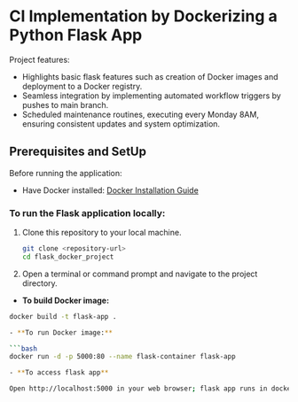 # CI Implementation by Dockerizing a Python Flask App 

Project features:
- Highlights basic flask features such as creation of Docker images and deployment to a Docker registry.
- Seamless integration by implementing automated workflow triggers by pushes to main branch.
- Scheduled maintenance routines, executing every Monday 8AM, ensuring consistent updates and system optimization.

## Prerequisites and SetUp
Before running the application:

- Have Docker installed: [Docker Installation Guide](https://docs.docker.com/get-docker/)

### To run the Flask application locally:

1. Clone this repository to your local machine.

    ```bash
    git clone <repository-url>
    cd flask_docker_project
    ```

2. Open a terminal or command prompt and navigate to the project directory.

- **To build Docker image:**

```bash
docker build -t flask-app .

- **To run Docker image:**

```bash
docker run -d -p 5000:80 --name flask-container flask-app 

- **To access flask app**

Open http://localhost:5000 in your web browser; flask app runs in docker container

